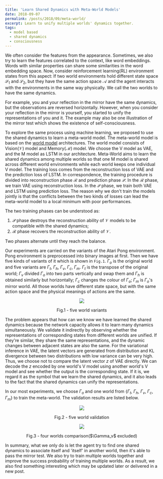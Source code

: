 ```yaml
---
title: 'Learn Shared Dynamics with Meta-World Models'
date: 2018-09-07
permalink: /posts/2018/09/meta-world/
excerpt: Learn to unify multiple worlds' dynamics together.
tags:
  - model based
  - shared dynamics
  - consciousness
---
```



We often consider the features from the appearance. Sometimes, we also try to learn the features correlated to the context, like word embeddings.
 Words with similar properties can share some similarities in the word embedding space. Now, consider reinforcement learning(RL) environment states from this aspect: If two world environments hold different state space $\mathcal{S}_1$ and $\mathcal{S}_2$, but they have the same action space $\mathcal{A}$ and the agent interacts with the environments in the same way physically. We call the two worlds to have the same dynamics.

 For example, you and your reflection in the mirror have the same dynamics, but the observations are reversed horizontally.
  However, when you consider your reflection in the mirror is yourself, you started to unify the representations of you and it.
  The example may also be one illustration of the mirror test which shows the existence of self-consciousness.

To explore the same process using machine learning, we proposed to use the shared dynamics to learn a meta-world model.
The meta-world model is based on the [world model](https://arxiv.org/pdf/1803.10122.pdf) architectures.
The world model consists of Vision($\mathcal{V}$) model and Memory($\mathcal{M}$) model. We choose the V model as VAE, and the M model as LSTM in our architecture.
Meta-World aims to learn the shared dynamics among multiple worlds so that one M model is shared across different world environments while each world keeps one individual V model.
 The training loss comes from the reconstruction loss of VAE and the prediction loss of LSTM.
In correspondence, the training procedure is divided into reconstruction phase $\mathcal{R}$ and prediction phase $\mathcal{P}$.
In the $\mathcal{R}$  phase, we train VAE using reconstruction loss. In the $\mathcal{P}$  phase, we train both VAE and LSTM using prediction loss.
The reason why we don't train the models jointly is that the conflicts between the two kinds of losses can lead the meta-world model to a local minimum with poor performances.

The two training phases can be understood as:

1. $\mathcal{P}$ phase destroys the reconstruction ability of $\mathcal{V}$ models to be compatible with the shared dynamics;
2. $\mathcal{R}$ phase recovers the reconstruction ability of $\mathcal{V}$.

Two phases alternate until they reach the balance.

Our experiments are carried on the variants of the Atari Pong environment. Pong environment is preprocessed into binary images at first.
Then we have five kinds of variants of it which is shown in `Fig.1`. $\Gamma_o$ is the original world and five variants are $\Gamma_t$, $\Gamma_h$, $\Gamma_v$, $\Gamma_c$, $\Gamma_m$.
$\Gamma_t$ is the transpose of the original world; $\Gamma_v$ divided $\Gamma_o$ into two parts vertically and swap them and $\Gamma_h$ is obtained similarly but horizontally; $\Gamma_c$ changes the colour of $\Gamma_o$;
$\Gamma_m$ is $\Gamma_o$'s mirror world. All those worlds have different state space, but with the same action space and the physical meanings of actions are the same.
<p align="center">
  <img src="{{ base_path }}/images/all_variants.png"/>
  <figcaption align="center">Fig.1 - five world variants</figcaption>
</p>

The problem appears that how can we know we have learned the shared dynamics because the network capacity allows it to learn many dynamics simultaneously.
We validate it indirectly by observing whether the representations of corresponding states from different worlds are unified. If they're similar, they share the same representations, and the dynamic changes between adjacent states are also the same.
For the variational inference in VAE, the latent vectors are generated from distribution and KL divergence between two distributions with low variance can be very high. Thus, we choose not to compare the latent vector $z$ of VAE directly. We can decode the $z$ encoded by one world's V model using another world's V model and see whether the output is the corresponding state. If it is, we regard it as the symbol that we learn the shared dynamics, and it also leads to the fact that the shared dynamics can unify the representations.

In our most experiments, we choose $\Gamma_o$ and one world from {$\Gamma_t$, $\Gamma_h$, $\Gamma_v$, $\Gamma_c$, $\Gamma_m$} to train the meta-world. The validation results are listed below.
<p align="center">
  <img src="{{ base_path }}/images/all_worlds.png"/>
  <figcaption align="center">Fig.2 - five world validation</figcaption>
</p>

<p align="center">
  <img src="{{ base_path }}/images/meta_world.gif"/>
  <figcaption align="center">Fig.3 - four worlds comparison($\Gamma_v$ excluded)</figcaption>
</p>

In summary, what we only do is let the agent try to find one shared dynamics to associate itself and 'itself' in another world, then it's able to pass the mirror test.
We also try to train multiple worlds together and improve the success probability of training multiple worlds. As a result, we also find something interesting which may be updated later or delivered in a new post.